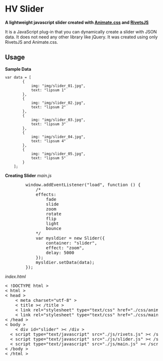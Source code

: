 <h1>HV Slider</h1>
<strong>A lightweight javascript slider created with <a href="https://github.com/daneden/animate.css/" target="_new">Animate.css</a> and <a href="https://github.com/mikeric/rivets" target="_new">RivetsJS</a></strong>

<p>It is a JavaScript plug-in that you can dynamically create a slider with JSON data. It does not need any other library like jQuery. It was created using only RivetsJS and Animate.css.</p>
<h2>Usage</h2>
<b>Sample Data</b>
<code><pre>var data = [
        {
            img: "img/slider_01.jpg",
            text: "lipsum 1"
        },
        {
            img: "img/slider_02.jpg",
            text: "lipsum 2"
        },
        {
            img: "img/slider_03.jpg",
            text: "lipsum 3"
        },
        {
            img: "img/slider_04.jpg",
            text: "lipsum 4"
        },
        {
            img: "img/slider_05.jpg",
            text: "lipsum 5"
        }
    ];</pre></code>

<b>Creating Slider</b>
<i>main.js</i>
<pre>
        window.addEventListener("load", function () {
            /*
            effects:
                fade
                slide
                zoom
                rotate
                flip
                light
                bounce
            */
            var mysldier = new Slider({
                container: "slider",
                effect: "zoom",
                delay: 5000
            });
            mysldier.setData(data);
        });
</pre>
<i>index.html</i>
<pre>
&lt <span>!DOCTYPE html</span> &gt
&lt <span>html</span> &gt
&lt <span>head</span> &gt
    &lt <span>meta charset="utf-8"</span> &gt
    &lt <span>title</span> &gt&lt /title</span> &gt
    &lt <span>link rel="stylesheet" type="text/css" href="./css/animate.css"</span> &gt
    &lt <span>link rel="stylesheet" type="text/css" href="./css/main.css"</span> &gt
&lt <span>/head</span> &gt
&lt <span>body</span> &gt
    &lt <span>div id="slider"</span> &gt&lt /div</span> &gt
  &lt <span>script type="text/javascript" src="./js/rivets.js"</span> &gt&lt /script</span> &gt
  &lt <span>script type="text/javascript" src="./js/slider.js"</span> &gt&lt /script</span> &gt
  &lt <span>script type="text/javascript" src="./js/main.js"</span> &gt&lt /script</span> &gt
&lt <span>/body</span> &gt
&lt <span>/html</span> &gt
</pre>